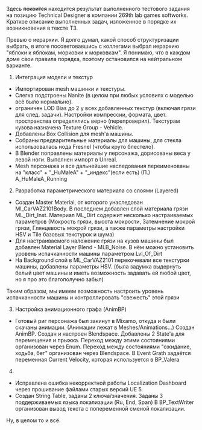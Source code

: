 Здесь ~~покоится~~ находится результат выполненного тестового задания на позицию Technical Designer в компании 269th lab games softworks.
Краткое описание выполненных задач, изложенное в порядке их возникновения в тексте ТЗ.

Превью о иерархии. Я долго думал, какой способ структуризации выбрать,
в итоге посоветовавшись с коллегами выбрал иерархию "яблоки к яблокам, морковки к морковкам".
Я понимаю, что в каждом доме свои правила порядка, поэтому остановился на нейтральном варианте.

1. Интеграция модели и текстур
- Импортирован mesh машинки и текстуры.
- Слегка подстроены Nanite (в целом при любых условиях с моделью всё было нормально).
- ограничен LOD Bias до 2 у всех добавленных текстур (включая грязи для след. задачи).
  Настройки компрессии, формата, цвет. пространства определялись верно (перепроверил).
  Текстурам кузова назначена Texture Group - Vehicle.
- Добавлены Box Collision для mesh'а машины.
- Собраны предварительные материалы для машины, для стекла использовалась нода Fresnel (чтобы круто блестело).
- В Blender поправлены материалы у персонажа, дорисованы веса у левой ноги. Выполнен импорт в Unreal.
- Mesh персонажа и все дальнейшие наследования переименованы на  "класс" + "_HuMaleA" + "_индекс"(если есть) (П.) A_HuMaleA_Running

2. Разработка параметрического материала со слоями (Layered)
- Создан Master Material, от которого унаследован MI_CarVAZ2101Body. В последнем добавлен слой материала грязи ML_Dirt_Inst.
  Материал ML_Dirt содержит несколько настраиваемых параметров (Мокрость грязи, высота мокрости, Затемнение мокрой грязи,
  Глянцевость мокрой грязи, а также параметры настройки HSV и Tile базовых текстурок и шума)
- Для настраиваемого наложение грязи на кузов машины был добавлен Material Layer Blend - MLB_Noise.
  В нём можно установить уровень испачканности машины параметром Lvl_Of_Dirt
- На Background слой в ML_CarVAZ2101 перекочевали все текстурки машины, добавлены параметры HSV.
  (была задумка выдернуть белый цвет машины и иметь возможность задавать ей любой цвет, но я про это благополучно забыл)

Таким образом, мы имеем возможность настроить уровень испачканности машины и контроллировать "свежесть" этой грязи

3. Настройка анимационного графа (AnimBP)
- Готовый риг персонажа был закинут в Mixamo, откуда и были скачаны анимации. (Анимации лежат в Meshes/Animations...)
  Создан AnimBP. Создан и настроен Blendspace. Добавлены 2 State'а для перемещения и прыжка.
  Переход между этими состояниями организован через Enum.
  Переход между состояниями "ожидание, ходьба, бег" организован через Blendspace.
  В Event Grath задаётся переменная Current Velocity, которая используется в BP_Valera

4.
- Исправлена ошибка некорректной работы Localization Dashboard через прошивание файлами старых версий UE 5.
- Создан String Table, заданы 2 ключа/значения. Заданы 3 поддерживаемых языка локализации (Ru, End, Span)
  В BP_TextWriter организован вывод текста с попеременной сменой локализации.

Ну, в целом то и всё.
